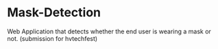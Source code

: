 # Mask-Detection

Web Application that detects whether the end user is wearing a mask or not. (submission for hvtechfest)
